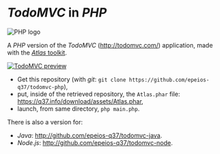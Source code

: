 # *TodoMVC* in *PHP*

![PHP logo](https://q37.info/download/assets/PHP.png "PHP")

A *PHP* version of the *TodoMVC* (<http://todomvc.com/>) application, made with the [*Atlas* toolkit](http://atlastk.org).

[![TodoMVC preview](http://q37.info/download/TodoMVC.gif "Preview of the PHP implementation of TodoMVC made with the Atlas toolkit")](http://atlastk.org)

- Get this repository (with *git*: `git clone https://github.com/epeios-q37/todomvc-php`),
- put, inside of the retrieved repository, the `Atlas.phar` file: https://q37.info/download/assets/Atlas.phar,
- launch, from same directory, `php main.php`.


There is also a version for:

  * *Java*: <http://github.com/epeios-q37/todomvc-java>.
  * *Node.js*: <http://github.com/epeios-q37/todomvc-node>.